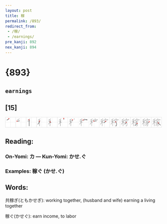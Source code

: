 ```yaml
---
layout: post
title: 稼
permalink: /893/
redirect_from:
 - /稼/
 - /earnings/
pre_kanji: 892
nex_kanji: 894
---
```


# {893}

## `earnings`

## [15]

<div class="stroke"><img src="../images/E7A8BC.png" /></div>

## Reading:

### On-Yomi: カ &mdash; Kun-Yomi: かせ.ぐ

### Examples: 稼ぐ (かせ.ぐ)

## Words:

共稼ぎ(ともかせぎ): working together, (husband and wife) earning a living together

稼ぐ(かせぐ): earn income, to labor
